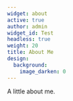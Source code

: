 ```yaml
---
widget: about
active: true
author: admin
widget_id: Test
headless: true
weight: 20
title: About Me
design:
  background:
    image_darken: 0
---
```

A little about me.